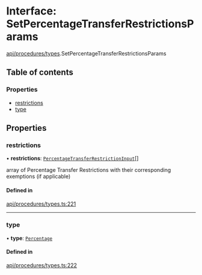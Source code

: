# Interface: SetPercentageTransferRestrictionsParams

[api/procedures/types](../wiki/api.procedures.types).SetPercentageTransferRestrictionsParams

## Table of contents

### Properties

- [restrictions](../wiki/api.procedures.types.SetPercentageTransferRestrictionsParams#restrictions)
- [type](../wiki/api.procedures.types.SetPercentageTransferRestrictionsParams#type)

## Properties

### restrictions

• **restrictions**: [`PercentageTransferRestrictionInput`](../wiki/api.procedures.types.PercentageTransferRestrictionInput)[]

array of Percentage Transfer Restrictions with their corresponding exemptions (if applicable)

#### Defined in

[api/procedures/types.ts:221](https://github.com/PolymeshAssociation/polymesh-sdk/blob/2d3ac2ae/src/api/procedures/types.ts#L221)

___

### type

• **type**: [`Percentage`](../wiki/api.procedures.types.TransferRestrictionType#percentage)

#### Defined in

[api/procedures/types.ts:222](https://github.com/PolymeshAssociation/polymesh-sdk/blob/2d3ac2ae/src/api/procedures/types.ts#L222)

